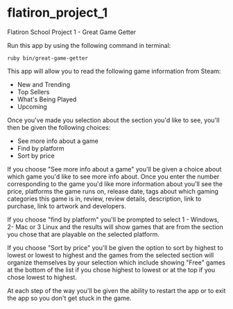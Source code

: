 # flatiron_project_1
Flatiron School Project 1 - Great Game Getter

Run this app by using the following command in terminal:

```
ruby bin/great-game-getter
```

This app will allow you to read the following game information from Steam:

- New and Trending 
- Top Sellers
- What's Being Played
- Upcoming

Once you've made you selection about the section you'd like to see, you'll then be given the following choices:

- See more info about a game
- Find by platform
- Sort by price

If you choose "See more info about a game" you'll be given a choice about which game you'd like to see more info about. Once you enter the number corresponding to the game you'd like more information about you'll see the price, platforms the game runs on, release date, tags about which gaming categories this game is in, review, review details, description, link to purchase, link to artwork and developers.

If you choose "find by platform" you'll be prompted to select 1 - Windows, 2- Mac or 3 Linux and the results will show games that are from the section you chose that are playable on the selected platform.

If you choose "Sort by price" you'll be given the option to sort by highest to lowest or lowest to highest and the games from the selected section will organize themselves by your selection which include showing "Free" games at the bottom of the list if you chose highest to lowest or at the top if you chose lowest to highest.

At each step of the way you'll be given the ability to restart the app or to exit the app so you don't get stuck in the game.